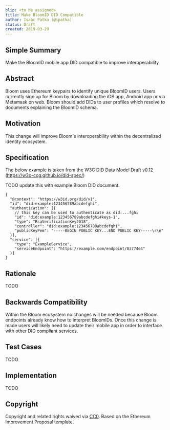 ```yaml
---
blip: <to be assigned>
title: Make BloomID DID Compatible
author: Isaac Patka (@ipatka)
status: Draft
created: 2019-03-29
---
```


<!--You can leave these HTML comments in your merged BLIP and delete the visible duplicate text guides, they will not appear and may be helpful to refer to if you edit it again. This is the suggested template for new BLIPs. Note that a BLIP number will be assigned by an editor. When opening a pull request to submit your BLIP, please use an abbreviated title in the filename, `blip-draft_title_abbrev.md`. The title should be 44 characters or less.-->

## Simple Summary
<!--"If you can't explain it simply, you don't understand it well enough." Provide a simplified and layman-accessible explanation of the BLIP.-->
Make the BloomID mobile app DID compatible to improve interoperability.

## Abstract
<!--A short (~200 word) description of the technical issue being addressed.-->
Bloom uses Ethereum keypairs to identify unique BloomID users. Users currently sign up for Bloom by downloading the iOS app, Android app or via Metamask on web. Bloom should add DIDs to user profiles which resolve to documents explaining the BloomID schema.

## Motivation
<!--The motivation is critical for BLIPs that want to change the Bloom protocol. It should clearly explain why the existing protocol specification is inadequate to address the problem that the BLIP solves. BLIP submissions without sufficient motivation may be rejected outright.-->
This change will improve Bloom's interoperability within the decentralized identity ecosystem.

## Specification
<!--The technical specification should describe the syntax and semantics of any new feature. The specification should be detailed enough to allow competing, interoperable implementations for any of the current Bloom platforms.-->
The below example is taken from the W3C DID Data Model Draft v0.12 (https://w3c-ccg.github.io/did-spec/)

TODO update this with example Bloom DID document.

```
{
  "@context": "https://w3id.org/did/v1",
  "id": "did:example:123456789abcdefghi",
  "authentication": [{
    // this key can be used to authenticate as did:...fghi
    "id": "did:example:123456789abcdefghi#keys-1",
    "type": "RsaVerificationKey2018",
    "controller": "did:example:123456789abcdefghi",
    "publicKeyPem": "-----BEGIN PUBLIC KEY...END PUBLIC KEY-----\r\n"
  }],
  "service": [{
    "type": "ExampleService",
    "serviceEndpoint": "https://example.com/endpoint/8377464"
  }]
}
```


## Rationale
<!--The rationale fleshes out the specification by describing what motivated the design and why particular design decisions were made. It should describe alternate designs that were considered and related work, e.g. how the feature is supported in other languages. The rationale may also provide evidence of consensus within the community, and should discuss important objections or concerns raised during discussion.-->
TODO

## Backwards Compatibility
<!--All BLIPs that introduce backwards incompatibilities must include a section describing these incompatibilities and their severity. The BLIP must explain how the author proposes to deal with these incompatibilities. BLIP submissions without a sufficient backwards compatibility treatise may be rejected outright.-->
Within the Bloom ecosystem no changes will be needed because Bloom endpoints already know how to interpret BloomIDs. Once this change is made users will likely need to update their mobile app in order to interface with other DID compliant services.

## Test Cases
<!--Test cases for an implementation are mandatory for BLIPs that are affecting governance changes. Other BLIPs can choose to include links to test cases if applicable.-->
TODO

## Implementation
<!--The implementations must be completed before any BLIP is given status "Final", but it need not be completed before the BLIP is accepted. While there is merit to the approach of reaching consensus on the specification and rationale before writing code, the principle of "rough consensus and running code" is still useful when it comes to resolving many discussions of API details.-->
TODO

## Copyright
Copyright and related rights waived via [CC0](https://creativecommons.org/publicdomain/zero/1.0/). Based on the Ethereum Improvement Proposal template.
